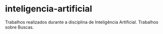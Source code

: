 # inteligencia-artificial
Trabalhos realizados durante a disciplina de Inteligẽncia Artificial.
Trabalhos sobre Buscas.
